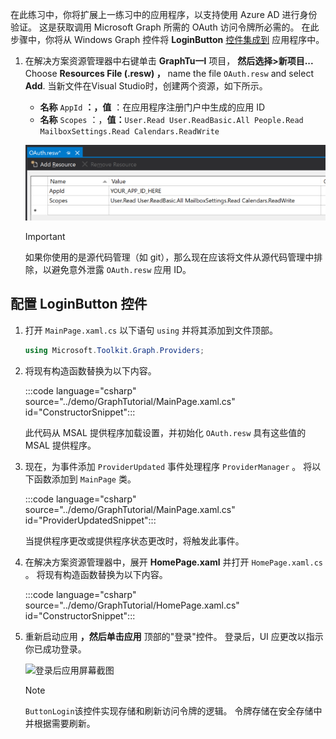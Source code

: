 <!-- markdownlint-disable MD002 MD041 -->

在此练习中，你将扩展上一练习中的应用程序，以支持使用 Azure AD 进行身份验证。 这是获取调用 Microsoft Graph 所需的 OAuth 访问令牌所必需的。 在此步骤中，你将从 Windows Graph 控件将 **LoginButton** [控件集成到](https://github.com/windows-toolkit/Graph-Controls) 应用程序中。

1. 在解决方案资源管理器中右键单击 **GraphTu一l** 项目， **然后选择>新项目...** Choose **Resources File (.resw) ，** name the file `OAuth.resw` and select **Add**. 当新文件在Visual Studio时，创建两个资源，如下所示。

    - **名称** `AppId` **：，值** ：在应用程序注册门户中生成的应用 ID
    - **名称** `Scopes` ：，**值：**`User.Read User.ReadBasic.All People.Read MailboxSettings.Read Calendars.ReadWrite`

    ![OAuth.resw 文件在Visual Studio屏幕截图](./images/edit-resources-01.png)

    > [!IMPORTANT]
    > 如果你使用的是源代码管理（如 git），那么现在应该将文件从源代码管理中排除，以避免意外泄露 `OAuth.resw` 应用 ID。

## <a name="configure-the-loginbutton-control"></a>配置 LoginButton 控件

1. 打开 `MainPage.xaml.cs` 以下语句 `using` 并将其添加到文件顶部。

    ```csharp
    using Microsoft.Toolkit.Graph.Providers;
    ```

1. 将现有构造函数替换为以下内容。

    :::code language="csharp" source="../demo/GraphTutorial/MainPage.xaml.cs" id="ConstructorSnippet":::

    此代码从 MSAL 提供程序加载设置，并初始化 `OAuth.resw` 具有这些值的 MSAL 提供程序。

1. 现在，为事件添加 `ProviderUpdated` 事件处理程序 `ProviderManager` 。 将以下函数添加到 `MainPage` 类。

    :::code language="csharp" source="../demo/GraphTutorial/MainPage.xaml.cs" id="ProviderUpdatedSnippet":::

    当提供程序更改或提供程序状态更改时，将触发此事件。

1. 在解决方案资源管理器中，展开 **HomePage.xaml** 并打开 `HomePage.xaml.cs` 。 将现有构造函数替换为以下内容。

    :::code language="csharp" source="../demo/GraphTutorial/HomePage.xaml.cs" id="ConstructorSnippet":::

1. 重新启动应用 **，然后单击应用** 顶部的"登录"控件。 登录后，UI 应更改以指示你已成功登录。

    ![登录后应用屏幕截图](./images/add-aad-auth-01.png)

    > [!NOTE]
    > `ButtonLogin`该控件实现存储和刷新访问令牌的逻辑。 令牌存储在安全存储中并根据需要刷新。
